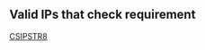 ## Valid IPs that check requirement 

[CSIPSTR8](https://dilcisboard.github.io/E-ARK-CSIP/specification/implementation/structure/#CSIPSTR8)
